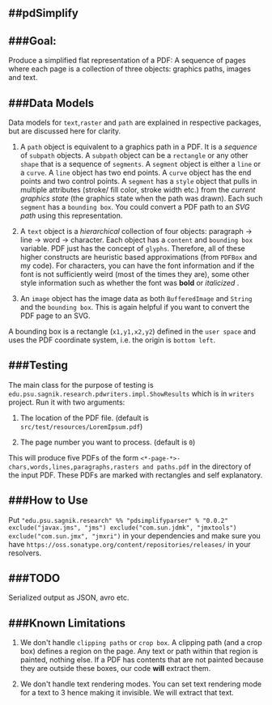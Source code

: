 ##pdSimplify 
---------------------------------

###Goal: 
----------

Produce a simplified flat representation of a PDF: A sequence of pages where each page is a collection of three objects: graphics paths, images and text. 

###Data Models
---------------
Data models for `text`,`raster` and `path` are explained in respective packages, but are discussed here for clarity.

1. A `path` object is equivalent to a graphics path in a PDF. It is a _sequence_ of `subpath` objects. A `subpath` object can be a `rectangle` or any other `shape` that is a sequence of `segments`. A `segment` object is either a `line` or a `curve`. A `line` object has two end points. A `curve` object has the end points and two control points. A `segment` has a `style` object that pulls in multiple attributes (stroke/ fill color, stroke width etc.) from the _current graphics state_ (the graphics state when the path was drawn). Each such `segment` has a `bounding box`. You could convert a PDF path to an _SVG path_ using this representation. 

2. A `text` object is a _hierarchical_ collection of four objects: paragraph -> line -> word -> character. Each object has a `content` and `bounding box` variable. PDF just has the concept of `glyphs`. Therefore, all of these higher constructs are heuristic based approximations (from `PDFBox` and my code). For characters, you can have the font information and if the font is not sufficiently weird (most of the times they are), some other style information such as whether the font was **bold** or _italicized_ . 

3. An `image` object has the image data as both `BufferedImage` and `String` and the `bounding box`. This is again helpful if you want to convert the PDF page to an SVG.  

A bounding box is a rectangle (`x1,y1,x2,y2`) defined in the `user space` and uses the PDF coordinate system, i.e. the origin is `bottom left`.

###Testing
-----------
The main class for the purpose of testing is `edu.psu.sagnik.research.pdwriters.impl.ShowResults` which is in `writers` project. Run it with two arguments: 

1. The location of the PDF file. (default is `src/test/resources/LoremIpsum.pdf`)
  
2. The page number you want to process. (default is `0`)
 
This will produce five PDFs of the form `<*-page-*>-chars,words,lines,paragraphs,rasters and paths.pdf` in the directory of the input PDF. These PDFs are marked with rectangles and self explanatory.


###How to Use
------------
Put `"edu.psu.sagnik.research" %% "pdsimplifyparser" % "0.0.2" exclude("javax.jms", "jms") exclude("com.sun.jdmk", "jmxtools") exclude("com.sun.jmx", "jmxri")` 
in your dependencies and make sure you have `https://oss.sonatype.org/content/repositories/releases/` in your resolvers.   
  
###TODO
------------

Serialized output as JSON, avro etc.

###Known Limitations
--------------------
1. We don't handle `clipping paths` or `crop box`. A clipping path (and a crop box) defines a region on the page. Any text or path within that region is painted, nothing else. If a PDF has contents that are not painted because they are outside these boxes, our code **will** extract them.
  
2. We don't handle text rendering modes. You can set text rendering mode for a text to 3 hence making it invisible. We will extract that text.
   
    
